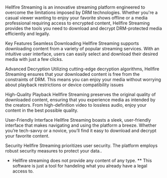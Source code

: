 Hellfire Streaming is an innovative streaming platform engineered to overcome the limitations imposed by DRM technologies. Whether you're a casual viewer wanting to enjoy your favorite shows offline or a media professional requiring access to encrypted content, Hellfire Streaming provides the tools you need to download and decrypt DRM-protected media efficiently and legally.

Key Features
Seamless Downloading
    Hellfire Streaming supports downloading content from a variety of popular streaming services. With an intuitive user interface, users can easily select and download their desired media with just a few clicks.

Advanced Decryption
    Utilizing cutting-edge decryption algorithms, Hellfire Streaming ensures that your downloaded content is free from the constraints of DRM. This means you can enjoy your media without worrying about playback restrictions or device compatibility issues

High-Quality Playback
    Hellfire Streaming preserves the original quality of downloaded content, ensuring that you experience media as intended by the creators. From high-definition video to lossless audio, enjoy your content in the best possible quality.

User-Friendly Interface
    Hellfire Streaming boasts a sleek, user-friendly interface that makes navigating and using the platform a breeze. Whether you’re tech-savvy or a novice, you’ll find it easy to download and decrypt your favorite content.

Security
    Hellfire Streaming prioritizes user security. The platform employs robust security measures to protect your data..

* Hellfire streaming does not provide any content of any type.
** This software is just a tool for handeling what you already have a legal access to.

